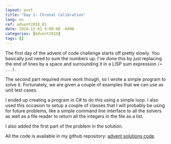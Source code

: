 ```yaml
---
layout: post
title: "Day 1: Chronal Calibration"
lang: en
ref: advent2018_01
date: 2018-12-01 9:00:00 -0400
categories: [Advent2018]
tags: []
---
```

The first day of the advent of code challenge starts off pretty slowly. You basically just need to sum the numbers up. I've done this by just replacing the end of lines by a space and surrounding it in a LISP sum expression ```(+ ...)```.

The second part required more work though, so I wrote a simple program to solve it. Fortunately, we are given a couple of examples that we can use as unit test cases.

I ended up creating a program in C# to do this using a simple loop. I also used this occasion to setup a couple of classes that I will probably be using for future problems, like a simple command line interface to all the solvers as well as a file reader to return all the integers in the file as a list.

I also added the first part of the problem in the solution.

All the code is available in my github repository: [advent solutions code](https://github.com/lavoiecsh/lavoiecsh.github.io/tree/master/code/advent2018).